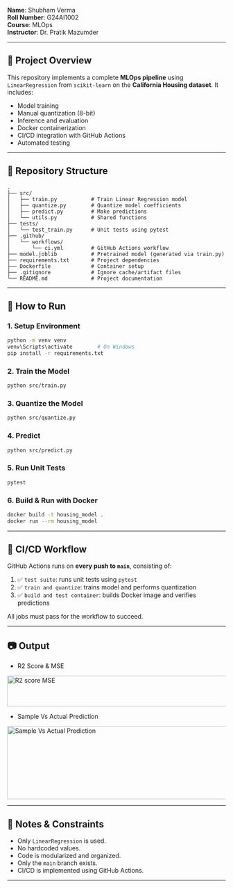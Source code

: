 **Name**: Shubham Verma  
**Roll Number**: G24AI1002  
**Course**: MLOps  
**Instructor**: Dr. Pratik Mazumder

---

## 📌 Project Overview

This repository implements a complete **MLOps pipeline** using `LinearRegression` from `scikit-learn` on the **California Housing dataset**. It includes:

- Model training
- Manual quantization (8-bit)
- Inference and evaluation
- Docker containerization
- CI/CD integration with GitHub Actions
- Automated testing

---

## 📂 Repository Structure

```
.
├── src/
│   ├── train.py           # Train Linear Regression model
│   ├── quantize.py        # Quantize model coefficients
│   ├── predict.py         # Make predictions
│   └── utils.py           # Shared functions
├── tests/
│   └── test_train.py      # Unit tests using pytest
├── .github/
│   └── workflows/
│       └── ci.yml         # GitHub Actions workflow
├── model.joblib           # Pretrained model (generated via train.py)
├── requirements.txt       # Project dependencies
├── Dockerfile             # Container setup
├── .gitignore             # Ignore cache/artifact files
└── README.md              # Project documentation
```

---

## 🚀 How to Run

### 1. Setup Environment
```bash
python -m venv venv
venv\Scripts\activate        # On Windows
pip install -r requirements.txt
```

### 2. Train the Model
```bash
python src/train.py
```

### 3. Quantize the Model
```bash
python src/quantize.py
```

### 4. Predict
```bash
python src/predict.py
```

### 5. Run Unit Tests
```bash
pytest
```

### 6. Build & Run with Docker
```bash
docker build -t housing_model .
docker run --rm housing_model
```

---

## 🧪 CI/CD Workflow

GitHub Actions runs on **every push to `main`**, consisting of:

1. ✅ `test suite`: runs unit tests using `pytest`
2. ✅ `train and quantize`: trains model and performs quantization
3. ✅ `build and test container`: builds Docker image and verifies predictions

All jobs must pass for the workflow to succeed.


---

## 📷 Output

* R2 Score & MSE
<img width="696" height="71" alt="R2 score   MSE" src="https://github.com/user-attachments/assets/67b37db5-cdf8-4585-9a01-43eecceaffeb" />

* Sample Vs Actual Prediction
<img width="1091" height="168" alt="Sample Vs Actual Prediction" src="https://github.com/user-attachments/assets/6032c442-2251-4226-a17c-1b08e581d129" />

---

## 🔐 Notes & Constraints

- Only `LinearRegression` is used.
- No hardcoded values.
- Code is modularized and organized.
- Only the `main` branch exists.
- CI/CD is implemented using GitHub Actions.

---
